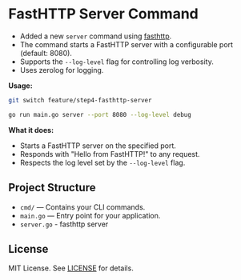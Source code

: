 # **FastHTTP Server Command**

   - Added a new `server` command using [fasthttp](https://github.com/valyala/fasthttp).
   - The command starts a FastHTTP server with a configurable port (default: 8080).
   - Supports the `--log-level` flag for controlling log verbosity.
   - Uses zerolog for logging.

   **Usage:**
   ```sh
   git switch feature/step4-fasthttp-server

   go run main.go server --port 8080 --log-level debug
   ```

   **What it does:**
   - Starts a FastHTTP server on the specified port.
   - Responds with "Hello from FastHTTP!" to any request.
   - Respects the log level set by the `--log-level` flag.

## Project Structure

- `cmd/` — Contains your CLI commands.
- `main.go` — Entry point for your application.
- `server.go` - fasthttp server

## License

MIT License. See [LICENSE](LICENSE) for details.
